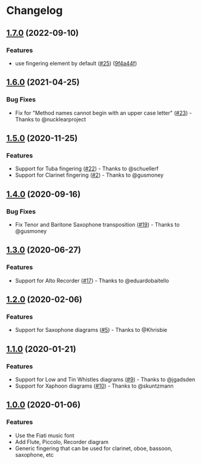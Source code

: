 # Changelog

## [1.7.0](https://github.com/eduardomourar/fingering-diagram/compare/v1.6.0...v1.7.0) (2022-09-10)


### Features

* use fingering element by default ([#25](https://github.com/eduardomourar/fingering-diagram/issues/25)) ([9f4a44f](https://github.com/eduardomourar/fingering-diagram/commit/9f4a44f600d43cee7be13dcc2d487f22c12c2623))

## [1.6.0](https://github.com/eduardomourar/fingering-diagram/compare/v1.5.0...v1.6.0) (2021-04-25)


### Bug Fixes

* Fix for "Method names cannot begin with an upper case letter" ([#23](https://github.com/eduardomourar/fingering-diagram/issues/23)) - Thanks to @nucklearproject

## [1.5.0](https://github.com/eduardomourar/fingering-diagram/compare/v1.4.0...v1.5.0) (2020-11-25)


### Features

* Support for Tuba fingering ([#22](https://github.com/eduardomourar/fingering-diagram/issues/22)) - Thanks to @schuellerf
* Support for Clarinet fingering ([#2](https://github.com/eduardomourar/fingering-diagram/issues/2)) - Thanks to @gusmoney

## [1.4.0](https://github.com/eduardomourar/fingering-diagram/compare/v1.3.0...v1.4.0) (2020-09-16)


### Bug Fixes

* Fix Tenor and Baritone Saxophone transposition ([#19](https://github.com/eduardomourar/fingering-diagram/issues/19)) - Thanks to @gusmoney

## [1.3.0](https://github.com/eduardomourar/fingering-diagram/compare/v1.2.0...v1.3.0) (2020-06-27)


### Features

* Support for Alto Recorder ([#17](https://github.com/eduardomourar/fingering-diagram/issues/17)) - Thanks to @eduardobaitello

## [1.2.0](https://github.com/eduardomourar/fingering-diagram/compare/v1.1.0...v1.2.0) (2020-02-06)


### Features

* Support for Saxophone diagrams ([#5](https://github.com/eduardomourar/fingering-diagram/issues/5)) - Thanks to @Khrisbie

## [1.1.0](https://github.com/eduardomourar/fingering-diagram/compare/v1.0.0...v1.1.0) (2020-01-21)


### Features

* Support for Low and Tin Whistles diagrams ([#9](https://github.com/eduardomourar/fingering-diagram/issues/9)) - Thanks to @jgadsden
* Support for Xaphoon diagrams ([#10](https://github.com/eduardomourar/fingering-diagram/issues/10)) - Thanks to @skuntzmann

## [1.0.0](https://github.com/eduardomourar/fingering-diagram/tree/v1.0.0) (2020-01-06)


### Features

* Use the Fiati music font
* Add Flute, Piccolo, Recorder diagram
* Generic fingering that can be used for clarinet, oboe, bassoon, saxophone, etc

